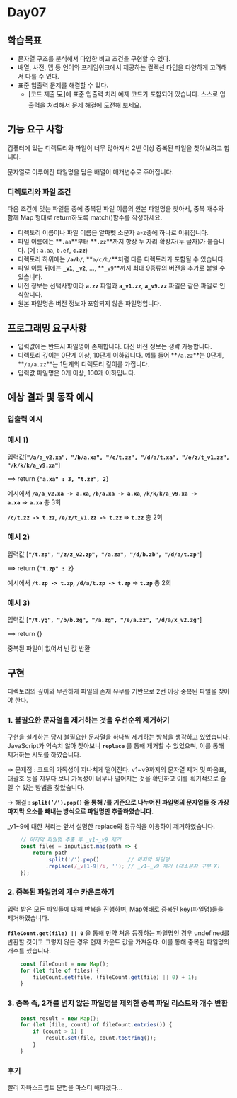 # Day07

## 학습목표

- 문자열 구조를 분석해서 다양한 비교 조건을 구현할 수 있다.
- 배열, 사전, 맵 등 언어와 프레임워크에서 제공하는 컬렉션 타입을 다양하게 고려해서 다룰 수 있다.
- 표준 입출력 문제를 해결할 수 있다.
    - [코드 제출 💻]에 표준 입출력 처리 예제 코드가 포함되어 있습니다. 스스로 입출력을 처리해서 문제 해결에 도전해 보세요.

## 기능 요구 사항

컴퓨터에 있는 디렉토리와 파일이 너무 많아져서 2번 이상 중복된 파일을 찾아보려고 합니다.

문자열로 이루어진 파일명을 담은 배열이 매개변수로 주어집니다.

### 디렉토리와 파일 조건

다음 조건에 맞는 파일들 중에 중복된 파일 이름의 원본 파일명을 찾아서, 중복 개수와 함께 Map 형태로 return하도록 match()함수를 작성하세요.

- 디렉토리 이름이나 파일 이름은 알파벳 소문자 a-z중에 하나로 이뤄집니다.
- 파일 이름에는 **`.aa`**부터 **`.zz`**까지 항상 두 자리 확장자(두 글자)가 붙습니다. (예 : `a.aa`, `b.ef`, **`c.zz`**)
- 디렉토리 하위에는 **`/a/b/`**, **`a/c/b/`**처럼 다른 디렉토리가 포함될 수 있습니다.
- 파일 이름 뒤에는 **`_v1`**, **`_v2`**, …, **`_v9`**까지 최대 9종류의 버전을 추가로 붙일 수 있습니다.
- 버전 정보는 선택사항이라 **`a.zz`** 파일과 **`a_v1.zz`**, **`a_v9.zz`** 파일은 같은 파일로 인식합니다.
- 원본 파일명은 버전 정보가 포함되지 않은 파일명입니다.

## 프로그래밍 요구사항

- 입력값에는 반드시 파일명이 존재합니다. 대신 버전 정보는 생략 가능합니다.
- 디렉토리 깊이는 0단계 이상, 10단계 이하입니다. 예를 들어 **`/a.zz`**는 0단계, **`/a/a.zz`**는 1단계의 디렉토리 깊이를 가집니다.
- 입력값 파일명은 0개 이상, 100개 이하입니다.

## 예상 결과 및 동작 예시

### 입출력 예시

### **예시 1)**

입력값[**`"/a/a_v2.xa", "/b/a.xa", "/c/t.zz", "/d/a/t.xa", "/e/z/t_v1.zz", "/k/k/k/a_v9.xa"`**]
 
==> return {**`"a.xa" : 3, "t.zz", 2`**}

예시에서 **`/a/a_v2.xa -> a.xa`**, **`/b/a.xa -> a.xa`**, **`/k/k/k/a_v9.xa -> a.xa`** => **`a.xa`** 총 3회

**`/c/t.zz -> t.zz`**, **`/e/z/t_v1.zz -> t.zz`** => **`t.zz`** 총 2회

### **예시 2)**

입력값 [**`"/t.zp", "/z/z_v2.zp", "/a.za", "/d/b.zb", "/d/a/t.zp"`**]

==> return {**`"t.zp" : 2`**}

예시에서 **`/t.zp -> t.zp`**, **`/d/a/t.zp -> t.zp`** => **`t.zp`** 총 2회

### **예시 3)**

입력값 [**`"/t.yg", "/b/b.zg", "/a.zg", "/e/a.zz", "/d/a/x_v2.zg"`**]

==> return {}

중복된 파일이 없어서 빈 값 반환

## 구현

디렉토리의 깊이와 무관하게 파일의 존재 유무를 기반으로 2번 이상 중복된 파일을 찾아야 한다.

### 1. 불필요한 문자열을 제거하는 것을 우선순위 제거하기

구현을 설계하는 당시 불필요한 문자열을 하나씩 제거하는 방식을 생각하고 있었습니다. JavaScript가 익숙치 않아 찾아보니 **`replace`** 를 통해 제거할 수 있었으며, 이를 통해 제거하는 시도를 하였습니다.

→ 문제점 : 코드의 가독성이 지나치게 떨어진다. v1~v9까지의 문자열 제거 및 따옴표, 대괄호 등을 지우다 보니 가독성이 너무나 떨어지는 것을 확인하고 이를 획기적으로 줄일 수 있는 방법을 찾았습니다. 

→ 해결 : **`split(’/’).pop()` 을 통해 /를 기준으로 나누어진 파일명의 문자열들 중 가장 마지막 요소를 빼내는 방식으로 파일명만 추출하였습니다.**

_v1~9에 대한 처리는 앞서 설명한 replace와 정규식을 이용하여 제거하였습니다.

```jsx
    // 마지막 파일명 추출 후 _v1~_v9 제거
    const files = inputList.map(path => {
        return path
            .split('/').pop()         // 마지막 파일명
            .replace(/_v[1-9]/i, ''); // _v1~_v9 제거 (대소문자 구분 X)
    });
```

### 2. 중복된 파일명의 개수 카운트하기

입력 받은 모든 파일들에 대해 반복을 진행하며, Map형태로 중복된 key(파일명)들을 제거하였습니다.

**`fileCount.get(file) || 0`** 을 통해 만약 처음 등장하는 파일명인 경우 undefined를 반환할 것이고 그렇지 않은 경우 현재 카운트 값을 가져온다. 이를 통해 중복된 파일명의 개수를 셌습니다.

```jsx
    const fileCount = new Map();
    for (let file of files) {
        fileCount.set(file, (fileCount.get(file) || 0) + 1);
    }
```

### 3. 중복 즉, 2개를 넘지 않은 파일명을 제외한 중복 파일 리스트와 개수 반환

```jsx
    const result = new Map();
    for (let [file, count] of fileCount.entries()) {
        if (count > 1) {
            result.set(file, count.toString());
        }
    }
```

### 후기

빨리 자바스크립트 문법을 마스터 해야겠다…